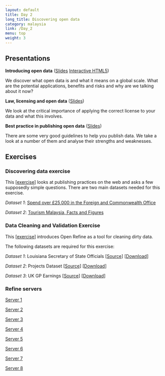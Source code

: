 ```yaml
---
layout: default
title: Day 2
long_title: Discovering open data
category: malaysia
link: /Day_2
menu: top
weight: 3
---
```


## **Presentations**

**Introducing open data** ([Slides](/resources/Introducing_Open_Data.pdf)   [Interactive HTML5](http://theodi.github.io/presentations/training_OneDay_Intro.html))
	
We discover what open data is and what it means on a global scale. What are the potential applications, benefits and risks and why are we talking about it now?

**Law, licensing and open data** ([Slides](/resources/Law_and_licensing_Malaysia.pdf))

We look at the critical importance of applying the correct license to your data and what this involves. 

**Best practice in publishing open data** ([Slides](/resources/Ensuring_Data_Quality.pdf))

There are some very good guidelines to help you publish data. We take a look at a number of them and analyse their strengths and weaknesses.

## **Exercises** 

### Discovering data exercise

This \[[exercise](/resources/Discovering_Open_Data_Exercise_Malaysia.pdf)\] looks at publishing practices on the web and asks a few supposedly simple questions. There are two main datasets needed for this exercise. 

*Dataset 1*: [Spend over £25,000 in the Foreign and Commonwealth Office](http://data.gov.uk/dataset/financial-transactions-data-fco
)

*Dataset 2*: [Tourism Malaysia, Facts and Figures](http://data.gov.my/dataset.php?page=1&p=105&q=)

### Data Cleaning and Validation Exercise

This \[[exercise](/resources/Cleaning_Exercise.pdf)\] introduces Open Refine as a tool for cleaning dirty data. 

The following datasets are required for this exercise:

*Dataset 1*: Louisiana Secretary of State Officials \[[Source](http://www.sos.la.gov/tabid/136/default.aspx)\] \[[Download](/resources/dataset1.xls)\] 
 
*Dataset 2*: Projects Dataset \[[Source](https://www.itdashboard.gov/data_feeds)\] \[[Download](/resources/dataset2.csv)\] 
 
*Dataset 3*: UK GP Earnings \[[Source](http://data.gov.uk/dataset/gp-earnings-and-expenses-2009-10)\] \[[Download](/resources/dataset3.csv)\] 

### Refine servers

[Server 1](http://ec2-54-72-210-207.eu-west-1.compute.amazonaws.com:3000/)

[Server 2](http://ec2-54-72-210-207.eu-west-1.compute.amazonaws.com:3001/)

[Server 3](http://ec2-54-72-210-207.eu-west-1.compute.amazonaws.com:3002/)

[Server 4](http://ec2-54-72-210-207.eu-west-1.compute.amazonaws.com:3003/)

[Server 5](http://ec2-54-169-200-153.ap-southeast-1.compute.amazonaws.com:3000)

[Server 6](http://ec2-54-169-200-153.ap-southeast-1.compute.amazonaws.com:3001)

[Server 7](http://ec2-54-169-200-153.ap-southeast-1.compute.amazonaws.com:3002)

[Server 8](http://ec2-54-169-200-153.ap-southeast-1.compute.amazonaws.com:3003)
